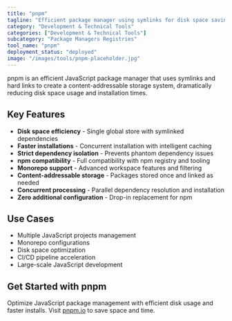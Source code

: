 ```yaml
---
title: "pnpm"
tagline: "Efficient package manager using symlinks for disk space savings"
category: "Development & Technical Tools"
categories: ["Development & Technical Tools"]
subcategory: "Package Managers Registries"
tool_name: "pnpm"
deployment_status: "deployed"
image: "/images/tools/pnpm-placeholder.jpg"
---
```

pnpm is an efficient JavaScript package manager that uses symlinks and hard links to create a content-addressable storage system, dramatically reducing disk space usage and installation times.

## Key Features

- **Disk space efficiency** - Single global store with symlinked dependencies
- **Faster installations** - Concurrent installation with intelligent caching
- **Strict dependency isolation** - Prevents phantom dependency issues
- **npm compatibility** - Full compatibility with npm registry and tooling
- **Monorepo support** - Advanced workspace features and filtering
- **Content-addressable storage** - Packages stored once and linked as needed
- **Concurrent processing** - Parallel dependency resolution and installation
- **Zero additional configuration** - Drop-in replacement for npm

## Use Cases

- Multiple JavaScript projects management
- Monorepo configurations
- Disk space optimization
- CI/CD pipeline acceleration
- Large-scale JavaScript development

## Get Started with pnpm

Optimize JavaScript package management with efficient disk usage and faster installs. Visit [pnpm.io](https://pnpm.io) to save space and time.